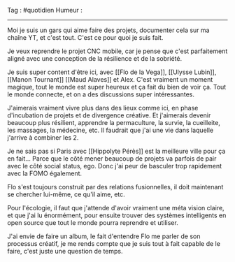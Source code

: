Tag : #quotidien 
Humeur : 
***

Moi je suis un gars qui aime faire des projets, documenter cela sur ma chaîne YT, et c'est tout.
C'est ce pour quoi je suis fait. 

Je veux reprendre le projet CNC mobile, car je pense que c'est parfaitement aligné avec une conception de la résilience et de la sobriété. 

Je suis super content d'être ici, avec [[Flo de la Vega]], [[Ulysse Lubin]], [[Manon Tournant]] [[Maud Alaves]] et Alex.
C'est vraiment un moment magique, tout le monde est super heureux et ça fait du bien de voir ça. 
Tout le monde connecte, et on a des discussions super intéressantes. 

J'aimerais vraiment vivre plus dans des lieux comme ici, en phase d'incubation de projets et de divergence créative. 
Et j'aimerais devenir beaucoup plus résilient, apprendre la permaculture, la survie, la cueilleite, les massages, la médecine, etc.
Il faudrait que j'ai une vie dans laquelle j'arrive à combiner les 2. 

Je ne sais pas si Paris avec [[Hippolyte Pérès]] est la meilleure ville pour ça en fait... Parce que le côté mener beaucoup de projets va parfois de pair avec le côté social status, ego. 
Donc j'ai peur de basculer trop rapidement avec la FOMO également.

Flo s'est toujours construit par des relations fusionnelles, il doit maintenant se chercher lui-même, ce qu'il aime, etc.

Pour l'écologie, il faut que j'attende d'avoir vraiment une méta vision claire, et que j'ai lu énormément, pour ensuite trouver des systèmes intelligents en open source que tout le monde pourra reprendre et utiliser. 

J'ai envie de faire un album, le fait d'entendre Flo me parler de son processus créatif, je me rends compte que je suis tout à fait capable de le faire, c'est juste une question de temps. 

